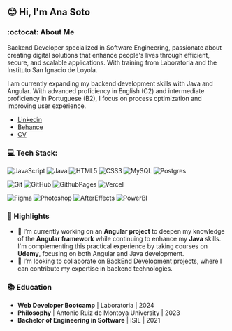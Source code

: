 ## 😊 Hi, I'm Ana Soto

### :octocat: About Me

Backend Developer specialized in Software Engineering, passionate about creating digital solutions that enhance people's lives through efficient, secure, and scalable applications. With training from Laboratoria and the Instituto San Ignacio de Loyola.

I am currently expanding my backend development skills with Java and Angular. With advanced proficiency in English (C2) and intermediate proficiency in Portuguese (B2), I focus on process optimization and improving user experience.

- [Linkedin](https://www.linkedin.com/in/anasotomejia/)
- [Behance](https://www.behance.net/avsoto)
- [CV](https://docs.google.com/document/d/1Ee4HQ6n1Y7u6qlVV2UrQlgzOrptl1te_/edit?usp=sharing&ouid=111308656360819493585&rtpof=true&sd=true)

### 💻 Tech Stack:

![JavaScript](https://img.shields.io/badge/javascript-%23323330.svg?style=for-the-badge&logo=javascript&logoColor=%23F7DF1E) 
![Java](https://img.shields.io/badge/java-%23ED8B00.svg?style=for-the-badge&logo=openjdk&logoColor=white) 
![HTML5](https://img.shields.io/badge/html5-%23E34F26.svg?style=for-the-badge&logo=html5&logoColor=white) 
![CSS3](https://img.shields.io/badge/css3-%231572B6.svg?style=for-the-badge&logo=css3&logoColor=white)
![MySQL](https://img.shields.io/badge/mysql-4479A1.svg?style=for-the-badge&logo=mysql&logoColor=white) 
![Postgres](https://img.shields.io/badge/postgres-%23316192.svg?style=for-the-badge&logo=postgresql&logoColor=white)

![Git](https://img.shields.io/badge/git-%23F05033.svg?style=for-the-badge&logo=git&logoColor=white) 
![GitHub](https://img.shields.io/badge/github-%23121011.svg?style=for-the-badge&logo=github&logoColor=white)
![GithubPages](https://img.shields.io/badge/github%20pages-121013?style=for-the-badge&logo=github&logoColor=white)
![Vercel](https://img.shields.io/badge/vercel-%23000000.svg?style=for-the-badge&logo=vercel&logoColor=white)

![Figma](https://img.shields.io/badge/figma-%23F24E1E.svg?style=for-the-badge&logo=figma&logoColor=white) 
![Photoshop](https://img.shields.io/badge/adobe%20photoshop-%2331A8FF.svg?style=for-the-badge&logo=adobe%20photoshop&logoColor=white) 
![AfterEffects](https://img.shields.io/badge/adobe%20after%20effects-%23FF61F6.svg?style=for-the-badge&logo=adobe%20after%20effects&logoColor=white) 
![PowerBI](https://img.shields.io/badge/PowerBI-F2C811?style=for-the-badge&logo=Power%20BI&logoColor=black)

### 🌟 Highlights

- 🔭 I’m currently working on an **Angular project** to deepen my knowledge of the **Angular framework** while continuing to enhance my **Java** skills. I'm complementing this practical experience by taking courses on **Udemy**, focusing on both Angular and Java development.
- 🤝 I’m looking to collaborate on BackEnd Development projects, where I can contribute my expertise in backend technologies.

### 📚 Education

- **Web Developer Bootcamp** | Laboratoria | 2024
- **Philosophy** | Antonio Ruiz de Montoya University | 2023
- **Bachelor of Engineering in Software** | ISIL | 2021
